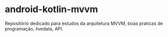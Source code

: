 # android-kotlin-mvvm
Repositório dedicado para estudos da arquitetura MVVM, boas praticas de programação, livedata, API.
